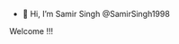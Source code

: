 - 👋 Hi, I’m Samir Singh
      @SamirSingh1998

Welcome !!!
<!---
SamirSingh1998/SamirSingh1998 is a ✨ special ✨ repository because its `README.md` (this file) appears on your GitHub profile.
You can click the Preview link to take a look at your changes.
--->
